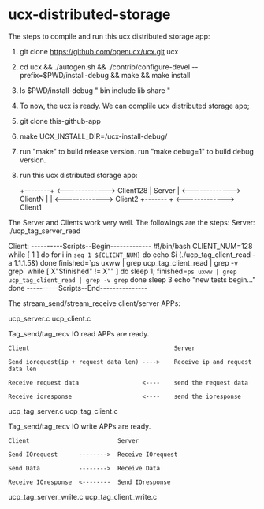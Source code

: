 # ucx-distributed-storage
The steps to compile and run this ucx distributed storage app:

1. git clone https://github.com/openucx/ucx.git ucx

2. cd ucx && ./autogen.sh && ./contrib/configure-devel --prefix=$PWD/install-debug && make && make install

3. ls $PWD/install-debug
   "
     bin  include  lib  share
   "

4. To now, the ucx is ready. We can complile ucx distributed storage app;

5. git clone this-github-app

6. make UCX_INSTALL_DIR=/ucx-install-debug/

7. run "make" to build release version.
   run "make debug=1" to build debug version.

8. run this ucx distributed storage app:

   +--------+ <-------------> Client128
   | Server | <-------------> ClientN
   |        | <-------------> Client2
   +------- + <-------------> Client1

The Server and Clients work very well.
   The followings are the steps:
   Server:
   ./ucp_tag_server_read

   Client:
----------Scripts--Begin-------------
#!/bin/bash
CLIENT_NUM=128
while [ 1 ]
do
        for i in `seq 1 ${CLIENT_NUM}`
        do
                echo $i
                (./ucp_tag_client_read -a 1.1.1.5&)
        done
        finished=`ps uxww | grep ucp_tag_client_read | grep -v grep`
        while [ X"$finished" != X"" ]
        do
                sleep 1;
                finished=`ps uxww | grep ucp_tag_client_read | grep -v grep`
        done
        sleep 3
        echo "new tests begin..."
done
----------Scripts--End---------------

The stream_send/stream_receive client/server APPs:

ucp_server.c
ucp_client.c

Tag_send/tag_recv IO read APPs are ready.

    Client                                         Server

    Send iorequest(ip + request data len) ---->    Receive ip and request data len

    Receive request data                  <----    send the request data

    Receive ioresponse                    <----    send the ioresponse

ucp_tag_server.c
ucp_tag_client.c

Tag_send/tag_recv IO write APPs are ready.

    Client                         Server

    Send IOrequest      -------->  Receive IOrequest

    Send Data           -------->  Receive Data

    Receive IOresponse  <--------  Send IOresponse

ucp_tag_server_write.c
ucp_tag_client_write.c
